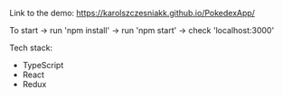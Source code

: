 Link to the demo: https://karolszczesniakk.github.io/PokedexApp/

To start -> run 'npm install' -> run 'npm start' -> check 'localhost:3000'

Tech stack:
- TypeScript
- React
- Redux